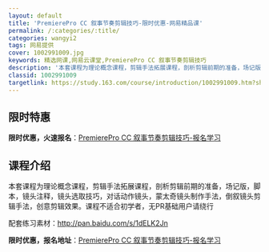 ```yaml
---
layout: default
title: 'PremierePro CC 叙事节奏剪辑技巧-限时优惠-网易精品课'
permalink: /:categories/:title/
categories: wangyi2
tags: 网易提供
cover: 1002991009.jpg
keywords: 精选网课,网易云课堂,PremierePro CC 叙事节奏剪辑技巧
description: '本套课程为理论概念课程，剪辑手法拓展课程，剖析剪辑前期的准备，场记版，脚本，镜头注释，镜头选取技巧，对话动作镜头，蒙太奇'
classid: 1002991009
targetlink: https://study.163.com/course/introduction/1002991009.htm?share=1&shareId=1025206652&utm_campaign=share&utm_medium=iphoneShare&utm_source=&utm_u=1025206652
---
```


## 限时特惠

**限时优惠，火速报名**：[PremierePro CC 叙事节奏剪辑技巧-报名学习](https://study.163.com/course/introduction/1002991009.htm?share=1&shareId=1025206652&utm_campaign=share&utm_medium=iphoneShare&utm_source=&utm_u=1025206652)

## 课程介绍

本套课程为理论概念课程，剪辑手法拓展课程，剖析剪辑前期的准备，场记版，脚本，镜头注释，镜头选取技巧，对话动作镜头，蒙太奇镜头制作手法，倒叙镜头剪辑手法，创意剪辑效果。课程不适合初学者，无PR基础用户请绕行



配套练习素材：http://pan.baidu.com/s/1dELK2Jn

**限时优惠，报名地址**：[PremierePro CC 叙事节奏剪辑技巧-报名学习](https://study.163.com/course/introduction/1002991009.htm?share=1&shareId=1025206652&utm_campaign=share&utm_medium=iphoneShare&utm_source=&utm_u=1025206652)

